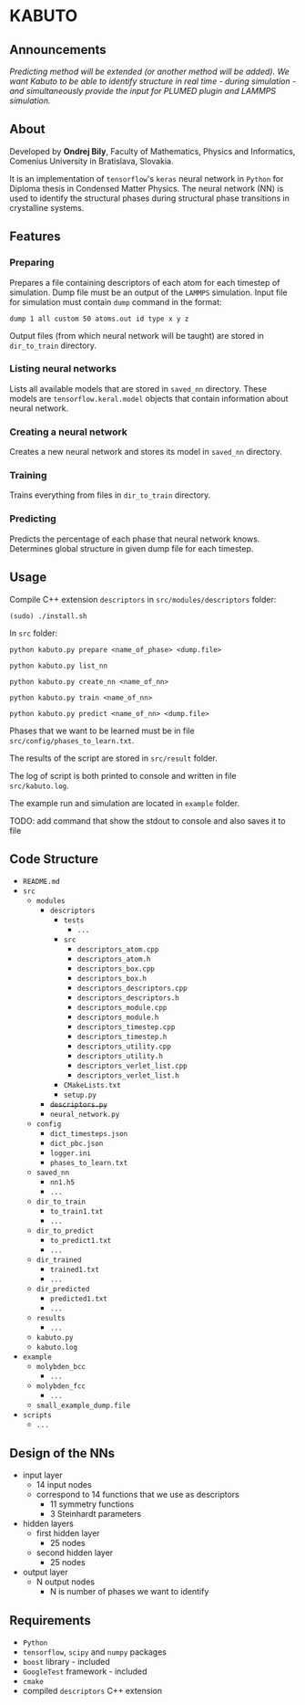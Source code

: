 # KABUTO

## Announcements
*Predicting method will be extended (or another method will be added). We want Kabuto to be able to identify structure in real time - during simulation - and simultaneously provide the input for PLUMED plugin and LAMMPS simulation.*

## About
Developed by **Ondrej Bily**, Faculty of Mathematics, Physics and Informatics, Comenius University in Bratislava, Slovakia. 

It is an implementation of `tensorflow`'s `keras` neural network in `Python` for Diploma thesis in Condensed Matter Physics. The neural network (NN) is used to identify the structural phases during structural phase transitions in crystalline systems. 

## Features

### Preparing
Prepares a file containing descriptors of each atom for each timestep of simulation. Dump file must be an output of the `LAMMPS` simulation. Input file for simulation must contain `dump` command in the format:

    dump 1 all custom 50 atoms.out id type x y z
    
Output files (from which neural network will be taught) are stored in `dir_to_train` directory.

### Listing neural networks
Lists all available models that are stored in `saved_nn` directory. These models are `tensorflow.keral.model` objects that contain information about neural network. 

### Creating a neural network
Creates a new neural network and stores its model in `saved_nn` directory.

### Training
Trains everything from files in `dir_to_train` directory.

### Predicting
Predicts the percentage of each phase that neural network knows. Determines global structure in given dump file for each timestep.

## Usage
Compile C++ extension `descriptors` in `src/modules/descriptors` folder:
    
    (sudo) ./install.sh

In `src` folder:

    python kabuto.py prepare <name_of_phase> <dump.file>
    
    python kabuto.py list_nn
    
    python kabuto.py create_nn <name_of_nn>
    
    python kabuto.py train <name_of_nn>
    
    python kabuto.py predict <name_of_nn> <dump.file>
    
Phases that we want to be learned must be in file `src/config/phases_to_learn.txt`.

The results of the script are stored in `src/result` folder.

The log of script is both printed to console and written in file `src/kabuto.log`. 

The example run and simulation are located in `example` folder.

TODO: add command that show the stdout to console and also saves it to file
  
 ## Code Structure
 * `README.md`
 * `src`
     * `modules`
         * `descriptors`
            * `tests`
                * `...`
            * `src`
                * `descriptors_atom.cpp`
                * `descriptors_atom.h`
                * `descriptors_box.cpp`
                * `descriptors_box.h`
                * `descriptors_descriptors.cpp`
                * `descriptors_descriptors.h`
                * `descriptors_module.cpp`
                * `descriptors_module.h`
                * `descriptors_timestep.cpp`
                * `descriptors_timestep.h`
                * `descriptors_utility.cpp`
                * `descriptors_utility.h`
                * `descriptors_verlet_list.cpp`
                * `descriptors_verlet_list.h`
            * `CMakeLists.txt`
            * `setup.py`
         * ~~`descriptors.py`~~
         * `neural_network.py`
     * `config`
         * `dict_timesteps.json`
         * `dict_pbc.json`
         * `logger.ini`
         * `phases_to_learn.txt`
     * `saved_nn`
         * `nn1.h5`
         * `...`
     * `dir_to_train`
         * `to_train1.txt`
         * `...`
     * `dir_to_predict`
         * `to_predict1.txt`
         * `...`
     * `dir_trained`
         * `trained1.txt`
         * `...`
     * `dir_predicted`
         * `predicted1.txt`
         * `...`
     * `results`
         * `...`
     * `kabuto.py`
     * `kabuto.log`
 * `example`
    * `molybden_bcc`
        * `...`
    * `molybden_fcc`
        * `...`
    * `small_example_dump.file`
 * `scripts`
    * `...`
     
 ## Design of the NNs
* input layer
	* 14 input nodes
	* correspond to 14 functions that we use as descriptors
		* 11 symmetry functions
		* 3 Steinhardt parameters
* hidden layers
	* first hidden layer
		* 25 nodes
	* second hidden layer
		* 25 nodes
* output layer
	* N output nodes
		* N is number of phases we want to identify
  
## Requirements
* `Python`
* `tensorflow`, `scipy` and `numpy` packages
* `boost` library - included
* `GoogleTest` framework - included
* `cmake`
* compiled `descriptors` C++ extension 